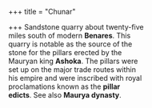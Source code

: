 +++
title = "Chunar"

+++
Sandstone quarry about twenty-five  
miles south of modern **Benares**. This  
quarry is notable as the source of the  
stone for the pillars erected by the  
Mauryan king **Ashoka**. The pillars were  
set up on the major trade routes within  
his empire and were inscribed with royal  
proclamations known as the **pillar**  
**edicts**. See also **Maurya dynasty**.